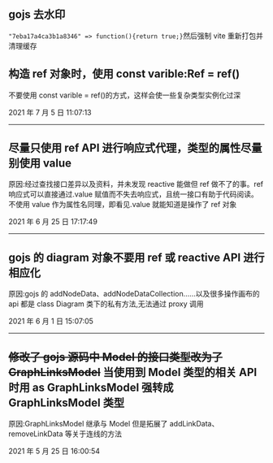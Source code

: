 ## gojs 去水印

`"7eba17a4ca3b1a8346" => function(){return true;}`然后强制 vite 重新打包并清理缓存

## 构造 ref 对象时，使用 const varible:Ref<Varivle> = ref()

不要使用 const varible = ref<Varivle>()的方式，这样会使一些复杂类型实例化过深

2021 年 7 月 5 日 11:07:13

---

## 尽量只使用 ref API 进行响应式代理，类型的属性尽量别使用 value

原因:经过查找接口差异以及资料，并未发现 reactive 能做但 ref 做不了的事。ref 响应式可以直接通过.value 赋值而不失去响应式，且统一接口有助于代码阅读。不使用 value 作为属性名同理，即看见.value 就能知道是操作了 ref 对象

2021 年 6 月 25 日 17:17:49

---

## gojs 的 diagram 对象不要用 ref 或 reactive API 进行相应化

原因:gojs 的 addNodeData、addNodeDataCollection……以及很多操作画布的 api 都是 class Diagram 类下的私有方法,无法通过 proxy 调用

2021 年 6 月 1 日 15:07:05

---

## ~~修改了 gojs 源码中 Model 的接口类型改为了 GraphLinksModel~~ 当使用到 Model 类型的相关 API 时用 as GraphLinksModel 强转成 GraphLinksModel 类型

原因:GraphLinksModel 继承与 Model 但是拓展了 addLinkData、removeLinkData 等关于连线的方法

2021 年 5 月 25 日 16:00:54
